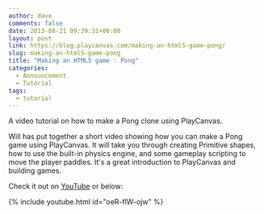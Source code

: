 ```yaml
---
author: dave
comments: false
date: 2013-08-21 09:39:31+00:00
layout: post
link: https://blog.playcanvas.com/making-an-html5-game-pong/
slug: making-an-html5-game-pong
title: "Making an HTML5 game : Pong"
categories:
  - Announcement
  - Tutorial
tags:
  - tutorial
---
```


A video tutorial on how to make a Pong clone using PlayCanvas.

Will has put together a short video showing how you can make a Pong game using PlayCanvas. It will take you through creating Primitive shapes, how to use the built-in physics engine, and some gameplay scripting to move the player paddles. It's a great introduction to PlayCanvas and building games.

Check it out on [YouTube](https://www.youtube.com/watch?v=oeR-flW-ojw) or below:

{% include youtube.html id="oeR-flW-ojw" %}

